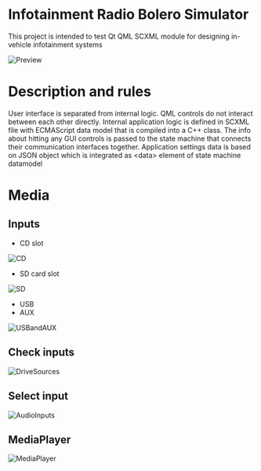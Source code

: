 # Infotainment Radio Bolero Simulator
This project is intended to test Qt QML SCXML module for designing in-vehicle infotainment systems 

![Preview](https://github.com/alexzhornyak/SCXML-tutorial/blob/master/Examples/Qt/SkodaBoleroInfotainment/Qml/Images/BoleroPreview.gif)

# Description and rules
User interface is separated from internal logic. QML controls do not interact between each other directly. Internal application logic is defined in SCXML file with ECMAScript data model that is compiled into a C++ class. The info about hitting any GUI controls is passed to the state machine that connects their communication interfaces together. Application settings data is based on JSON object which is integrated as \<data\> element of state machine datamodel

# Media
## Inputs
- CD slot

![CD](https://github.com/alexzhornyak/SCXML-tutorial/blob/master/Images/bolero_cd_input.png)

- SD card slot

![SD](https://github.com/alexzhornyak/SCXML-tutorial/blob/master/Images/bolero_sd_input.png)

- USB
- AUX

![USBandAUX](https://github.com/alexzhornyak/SCXML-tutorial/blob/master/Images/bolero_usb_and_aux.png)

## Check inputs
![DriveSources](https://github.com/alexzhornyak/SCXML-tutorial/blob/master/Images/bolero_driveSources.png)

## Select input
![AudioInputs](https://github.com/alexzhornyak/SCXML-tutorial/blob/master/Images/bolero_audio_inputs.png)

## MediaPlayer
![MediaPlayer](https://github.com/alexzhornyak/SCXML-tutorial/blob/master/Images/bolero_mediaPlayer.png)
